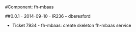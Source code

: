 #Component: fh-mbaas


##0.0.1 - 2014-09-10 - IR236 - dberesford

* Ticket 7934 - fh-mbaas: create skeleton fh-mbaas service
